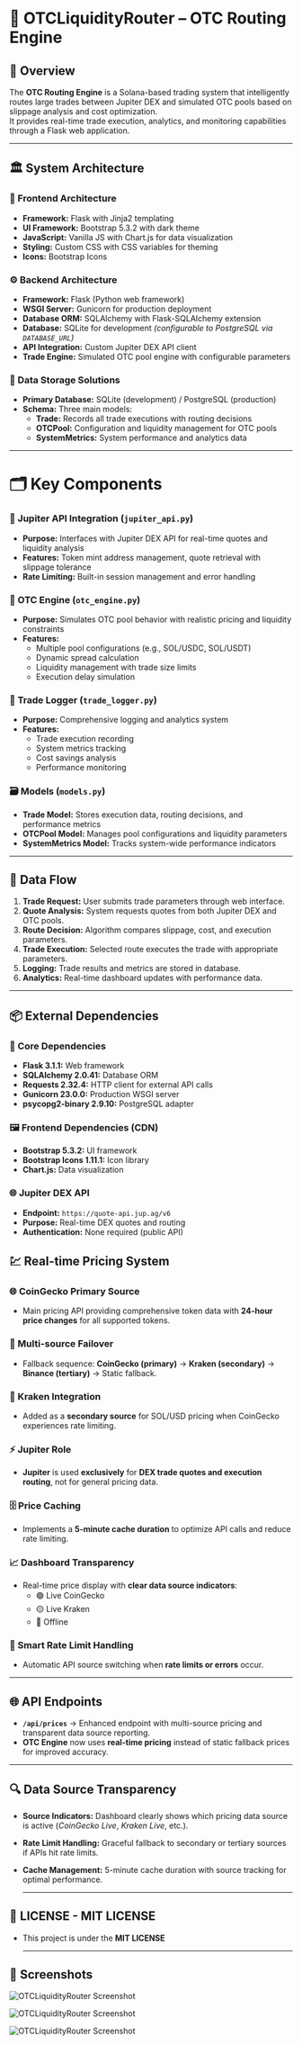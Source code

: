 # 🔗 OTCLiquidityRouter – OTC Routing Engine

## 📄 Overview

The **OTC Routing Engine** is a Solana-based trading system that intelligently routes large trades between Jupiter DEX and simulated OTC pools based on slippage analysis and cost optimization.  
It provides real-time trade execution, analytics, and monitoring capabilities through a Flask web application.

---

## 🏛️ System Architecture

### 🎨 Frontend Architecture
- **Framework:** Flask with Jinja2 templating
- **UI Framework:** Bootstrap 5.3.2 with dark theme
- **JavaScript:** Vanilla JS with Chart.js for data visualization
- **Styling:** Custom CSS with CSS variables for theming
- **Icons:** Bootstrap Icons

### ⚙️ Backend Architecture
- **Framework:** Flask (Python web framework)
- **WSGI Server:** Gunicorn for production deployment
- **Database ORM:** SQLAlchemy with Flask-SQLAlchemy extension
- **Database:** SQLite for development *(configurable to PostgreSQL via `DATABASE_URL`)*
- **API Integration:** Custom Jupiter DEX API client
- **Trade Engine:** Simulated OTC pool engine with configurable parameters

### 💾 Data Storage Solutions
- **Primary Database:** SQLite (development) / PostgreSQL (production)
- **Schema:** Three main models:
  - **Trade:** Records all trade executions with routing decisions
  - **OTCPool:** Configuration and liquidity management for OTC pools
  - **SystemMetrics:** System performance and analytics data

---

# 🗂️ Key Components

### 🔗 Jupiter API Integration (`jupiter_api.py`)
- **Purpose:** Interfaces with Jupiter DEX API for real-time quotes and liquidity analysis
- **Features:** Token mint address management, quote retrieval with slippage tolerance
- **Rate Limiting:** Built-in session management and error handling

### 🏦 OTC Engine (`otc_engine.py`)
- **Purpose:** Simulates OTC pool behavior with realistic pricing and liquidity constraints
- **Features:**
  - Multiple pool configurations (e.g., SOL/USDC, SOL/USDT)
  - Dynamic spread calculation
  - Liquidity management with trade size limits
  - Execution delay simulation

### 📝 Trade Logger (`trade_logger.py`)
- **Purpose:** Comprehensive logging and analytics system
- **Features:**
  - Trade execution recording
  - System metrics tracking
  - Cost savings analysis
  - Performance monitoring

### 🗃️ Models (`models.py`)
- **Trade Model:** Stores execution data, routing decisions, and performance metrics
- **OTCPool Model:** Manages pool configurations and liquidity parameters
- **SystemMetrics Model:** Tracks system-wide performance indicators

---

## 🔄 Data Flow

1. **Trade Request:** User submits trade parameters through web interface.
2. **Quote Analysis:** System requests quotes from both Jupiter DEX and OTC pools.
3. **Route Decision:** Algorithm compares slippage, cost, and execution parameters.
4. **Trade Execution:** Selected route executes the trade with appropriate parameters.
5. **Logging:** Trade results and metrics are stored in database.
6. **Analytics:** Real-time dashboard updates with performance data.

---

## 📦 External Dependencies

### 🧰 Core Dependencies
- **Flask 3.1.1:** Web framework
- **SQLAlchemy 2.0.41:** Database ORM
- **Requests 2.32.4:** HTTP client for external API calls
- **Gunicorn 23.0.0:** Production WSGI server
- **psycopg2-binary 2.9.10:** PostgreSQL adapter

### 🖼️ Frontend Dependencies (CDN)
- **Bootstrap 5.3.2:** UI framework
- **Bootstrap Icons 1.11.1:** Icon library
- **Chart.js:** Data visualization

### 🌐 Jupiter DEX API
- **Endpoint:** `https://quote-api.jup.ag/v6`
- **Purpose:** Real-time DEX quotes and routing
- **Authentication:** None required (public API)

## 💹 Real-time Pricing System

### 🌐 CoinGecko Primary Source
- Main pricing API providing comprehensive token data with **24-hour price changes** for all supported tokens.

### 🔗 Multi-source Failover
- Fallback sequence: **CoinGecko (primary)** → **Kraken (secondary)** → **Binance (tertiary)** → Static fallback.

### 🐙 Kraken Integration
- Added as a **secondary source** for SOL/USD pricing when CoinGecko experiences rate limiting.

### ⚡ Jupiter Role
- **Jupiter** is used **exclusively** for **DEX trade quotes and execution routing**, not for general pricing data.

### 🗄️ Price Caching
- Implements a **5-minute cache duration** to optimize API calls and reduce rate limiting.

### 📈 Dashboard Transparency
- Real-time price display with **clear data source indicators**:
  - 🟢 Live CoinGecko
  - 🟡 Live Kraken
  - 🔴 Offline

### 🤖 Smart Rate Limit Handling
- Automatic API source switching when **rate limits or errors** occur.

---

## 🌐 API Endpoints

- **`/api/prices`** → Enhanced endpoint with multi-source pricing and transparent data source reporting.
- **OTC Engine** now uses **real-time pricing** instead of static fallback prices for improved accuracy.

---

## 🔍 Data Source Transparency

- **Source Indicators:** Dashboard clearly shows which pricing data source is active (*CoinGecko Live*, *Kraken Live*, etc.).
- **Rate Limit Handling:** Graceful fallback to secondary or tertiary sources if APIs hit rate limits.
- **Cache Management:** 5-minute cache duration with source tracking for optimal performance.

  ---

## 📜 LICENSE - MIT LICENSE 
  - This project is under the **MIT LICENSE**

    ---
    

## 📸 Screenshots

![OTCLiquidityRouter Screenshot](https://github.com/btorressz/OTCLiquidityRouter/blob/main/OTCLiquidityRouter1.jpg?raw=true)

![OTCLiquidityRouter Screenshot](https://github.com/btorressz/OTCLiquidityRouter/blob/main/OTCLiquidityRouter2.jpg?raw=true)

![OTCLiquidityRouter Screenshot](https://github.com/btorressz/OTCLiquidityRouter/blob/main/OTCLiquidityRouter3.jpg?raw=true)



